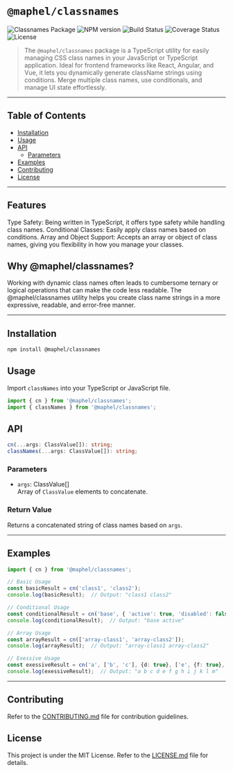 # `@maphel/classnames`

![Classnames Package](https://img.shields.io/badge/@maphel-classnames-8A2BE2)
![NPM version](https://img.shields.io/npm/v/@maphel/classnames.svg)
![Build Status](https://img.shields.io/github/actions/workflow/status/maphel/classnames/build.yml)
![Coverage Status](https://img.shields.io/coverallsCoverage/github/maphel/classnames)
![License](https://img.shields.io/github/license/maphel/classnames)


> The `@maphel/classnames` package is a TypeScript utility for easily managing CSS class names in your JavaScript or TypeScript application. Ideal for frontend frameworks like React, Angular, and Vue, it lets you dynamically generate className strings using conditions. Merge multiple class names, use conditionals, and manage UI state effortlessly.

---

## Table of Contents
- [Installation](#Installation)
- [Usage](#Usage)
- [API](#API)
  - [Parameters](#Parameters)
- [Examples](#Examples)
- [Contributing](#Contributing)
- [License](#License)


---

## Features
Type Safety: Being written in TypeScript, it offers type safety while handling class names.
Conditional Classes: Easily apply class names based on conditions.
Array and Object Support: Accepts an array or object of class names, giving you flexibility in how you manage your classes.

## Why @maphel/classnames?
Working with dynamic class names often leads to cumbersome ternary or logical operations that can make the code less readable. The @maphel/classnames utility helps you create class name strings in a more expressive, readable, and error-free manner.

---

## Installation
```bash
npm install @maphel/classnames
```

## Usage
Import `classNames` into your TypeScript or JavaScript file.
```typescript
import { cn } from '@maphel/classnames';
import { classNames } from '@maphel/classnames';
```

## API
```typescript
cn(...args: ClassValue[]): string;
classNames(...args: ClassValue[]): string;
```

### Parameters
- `args`: ClassValue[]  
  Array of `ClassValue` elements to concatenate.

### Return Value
Returns a concatenated string of class names based on `args`.

---

## Examples
```typescript
import { cn } from '@maphel/classnames';

// Basic Usage
const basicResult = cn('class1', 'class2');
console.log(basicResult);  // Output: "class1 class2"

// Conditional Usage
const conditionalResult = cn('base', { 'active': true, 'disabled': false });
console.log(conditionalResult);  // Output: "base active"

// Array Usage
const arrayResult = cn(['array-class1', 'array-class2']);
console.log(arrayResult);  // Output: "array-class1 array-class2"

// Exessive Usage
const exessiveResult = cn('a', ['b', 'c'], {d: true}, ['e', {f: true}, ' g', 'h '], [' i ', [{' j': true}]], ' k', 'l ', ' m ');
console.log(exessiveResult);  // Output: "a b c d e f g h i j k l m"
```
---
## Contributing
Refer to the [CONTRIBUTING.md](./CONTRIBUTING.md) file for contribution guidelines.

## License
This project is under the MIT License. Refer to the [LICENSE.md](./LICENSE.md) file for details.
